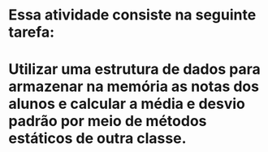 <h1>Essa atividade consiste na seguinte tarefa:<h1>
<p>Utilizar uma estrutura de dados para armazenar na memória as notas dos alunos e calcular a média e desvio padrão por meio de métodos estáticos de outra classe.<p>
